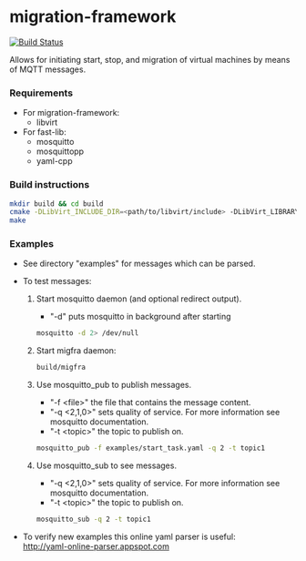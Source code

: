 <!---
This file is part of migration-framework.
Copyright (C) 2015 RWTH Aachen University - ACS

This file is licensed under the GNU Lesser General Public License Version 3
Version 3, 29 June 2007. For details see 'LICENSE.md' in the root directory.
-->

# migration-framework
[![Build Status](https://travis-ci.org/RWTH-OS/migration-framework.svg?branch=master)](https://travis-ci.org/RWTH-OS/migration-framework)

Allows for initiating start, stop, and migration of virtual machines by means of MQTT messages.

### Requirements
* For migration-framework:
  * libvirt
* For fast-lib:
  * mosquitto
  * mosquittopp
  * yaml-cpp

### Build instructions
```bash
mkdir build && cd build
cmake -DLibVirt_INCLUDE_DIR=<path/to/libvirt/include> -DLibVirt_LIBRARY=<path/to/libvirt.so> ..
make
```

### Examples

* See directory "examples" for messages which can be parsed.

* To test messages:  
  1. Start mosquitto daemon (and optional redirect output).
     * "-d" puts mosquitto in background after starting  
     ```bash
     mosquitto -d 2> /dev/null
     ```
  2. Start migfra daemon:  
     
     ```bash
     build/migfra
     ```
  3. Use mosquitto\_pub to publish messages.
     * "-f \<file\>" the file that contains the message content.
     * "-q \<2,1,0\>" sets quality of service. For more information see mosquitto documentation.
     * "-t \<topic\>" the topic to publish on.  
     ```bash
     mosquitto_pub -f examples/start_task.yaml -q 2 -t topic1  
     ```  
  4. Use mosquitto\_sub to see messages.  
     * "-q \<2,1,0\>" sets quality of service. For more information see mosquitto documentation.  
     * "-t \<topic\>" the topic to publish on.
     ```bash
     mosquitto_sub -q 2 -t topic1  
     ```  

* To verify new examples this online yaml parser is useful:  
  http://yaml-online-parser.appspot.com
